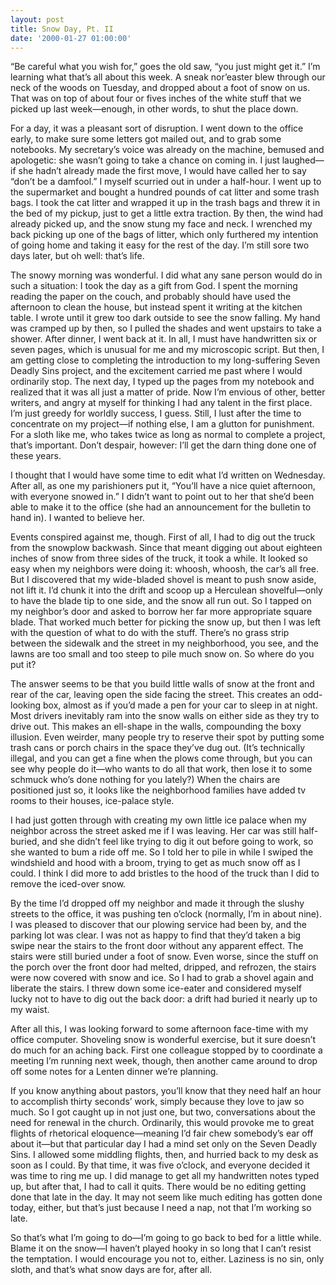 ```yaml
---
layout: post
title: Snow Day, Pt. II
date: '2000-01-27 01:00:00'
---
```



“Be careful what you wish for,” goes the old saw, “you just might get it.” I’m learning what that’s all about this week. A sneak nor’easter blew through our neck of the woods on Tuesday, and dropped about a foot of snow on us. That was on top of about four or fives inches of the white stuff that we picked up last week—enough, in other words, to shut the place down.

For a day, it was a pleasant sort of disruption. I went down to the office early, to make sure some letters got mailed out, and to grab some notebooks. My secretary’s voice was already on the machine, bemused and apologetic: she wasn’t going to take a chance on coming in. I just laughed—if she hadn’t already made the first move, I would have called her to say “don’t be a damfool.” I myself scurried out in under a half-hour. I went up to the supermarket and bought a hundred pounds of cat litter and some trash bags. I took the cat litter and wrapped it up in the trash bags and threw it in the bed of my pickup, just to get a little extra traction. By then, the wind had already picked up, and the snow stung my face and neck. I wrenched my back picking up one of the bags of litter, which only furthered my intention of going home and taking it easy for the rest of the day. I’m still sore two days later, but oh well: that’s life.

The snowy morning was wonderful. I did what any sane person would do in such a situation: I took the day as a gift from God. I spent the morning reading the paper on the couch, and probably should have used the afternoon to clean the house, but instead spent it writing at the kitchen table. I wrote until it grew too dark outside to see the snow falling. My hand was cramped up by then, so I pulled the shades and went upstairs to take a shower. After dinner, I went back at it. In all, I must have handwritten six or seven pages, which is unusual for me and my microscopic script. But then, I am getting close to completing the introduction to my long-suffering Seven Deadly Sins project, and the excitement carried me past where I would ordinarily stop. The next day, I typed up the pages from my notebook and realized that it was all just a matter of pride. Now I’m envious of other, better writers, and angry at myself for thinking I had any talent in the first place. I’m just greedy for worldly success, I guess. Still, I lust after the time to concentrate on my project—if nothing else, I am a glutton for punishment. For a sloth like me, who takes twice as long as normal to complete a project, that’s important. Don’t despair, however: I’ll get the darn thing done one of these years.

I thought that I would have some time to edit what I’d written on Wednesday. After all, as one my parishioners put it, “You’ll have a nice quiet afternoon, with everyone snowed in.” I didn’t want to point out to her that she’d been able to make it to the office (she had an announcement for the bulletin to hand in). I wanted to believe her.

Events conspired against me, though. First of all, I had to dig out the truck from the snowplow backwash. Since that meant digging out about eighteen inches of snow from three sides of the truck, it took a while. It looked so easy when my neighbors were doing it: whoosh, whoosh, the car’s all free. But I discovered that my wide-bladed shovel is meant to push snow aside, not lift it. I’d chunk it into the drift and scoop up a Herculean shovelful—only to have the blade tip to one side, and the snow all run out. So I tapped on my neighbor’s door and asked to borrow her far more appropriate square blade. That worked much better for picking the snow up, but then I was left with the question of what to do with the stuff. There’s no grass strip between the sidewalk and the street in my neighborhood, you see, and the lawns are too small and too steep to pile much snow on. So where do you put it?

The answer seems to be that you build little walls of snow at the front and rear of the car, leaving open the side facing the street. This creates an odd-looking box, almost as if you’d made a pen for your car to sleep in at night. Most drivers inevitably ram into the snow walls on either side as they try to drive out. This makes an ell-shape in the walls, compounding the boxy illusion. Even weirder, many people try to reserve their spot by putting some trash cans or porch chairs in the space they’ve dug out. (It’s technically illegal, and you can get a fine when the plows come through, but you can see why people do it—who wants to do all that work, then lose it to some schmuck who’s done nothing for you lately?) When the chairs are positioned just so, it looks like the neighborhood families have added tv rooms to their houses, ice-palace style.

I had just gotten through with creating my own little ice palace when my neighbor across the street asked me if I was leaving. Her car was still half-buried, and she didn’t feel like trying to dig it out before going to work, so she wanted to bum a ride off me. So I told her to pile in while I swiped the windshield and hood with a broom, trying to get as much snow off as I could. I think I did more to add bristles to the hood of the truck than I did to remove the iced-over snow.

By the time I’d dropped off my neighbor and made it through the slushy streets to the office, it was pushing ten o’clock (normally, I’m in about nine). I was pleased to discover that our plowing service had been by, and the parking lot was clear. I was not as happy to find that they’d taken a big swipe near the stairs to the front door without any apparent effect. The stairs were still buried under a foot of snow. Even worse, since the stuff on the porch over the front door had melted, dripped, and refrozen, the stairs were now covered with snow and ice. So I had to grab a shovel again and liberate the stairs. I threw down some ice-eater and considered myself lucky not to have to dig out the back door: a drift had buried it nearly up to my waist.

After all this, I was looking forward to some afternoon face-time with my office computer. Shoveling snow is wonderful exercise, but it sure doesn’t do much for an aching back. First one colleague stopped by to coordinate a meeting I’m running next week, though, then another came around to drop off some notes for a Lenten dinner we’re planning.

If you know anything about pastors, you’ll know that they need half an hour to accomplish thirty seconds’ work, simply because they love to jaw so much. So I got caught up in not just one, but two, conversations about the need for renewal in the church. Ordinarily, this would provoke me to great flights of rhetorical eloquence—meaning I’d fair chew somebody’s ear off about it—but that particular day I had a mind set only on the Seven Deadly Sins. I allowed some middling flights, then, and hurried back to my desk as soon as I could. By that time, it was five o’clock, and everyone decided it was time to ring me up. I did manage to get all my handwritten notes typed up, but after that, I had to call it quits. There would be no editing getting done that late in the day. It may not seem like much editing has gotten done today, either, but that’s just because I need a nap, not that I’m working so late.

So that’s what I’m going to do—I’m going to go back to bed for a little while. Blame it on the snow—I haven’t played hooky in so long that I can’t resist the temptation. I would encourage you not to, either. Laziness is no sin, only sloth, and that’s what snow days are for, after all.



